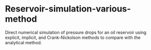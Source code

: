 # Reservoir-simulation-various-method
Direct numerical simulation of pressure drops for an oil reservoir using explicit, implicit, and Crank-Nickolson methods to compare with the analytical method.
